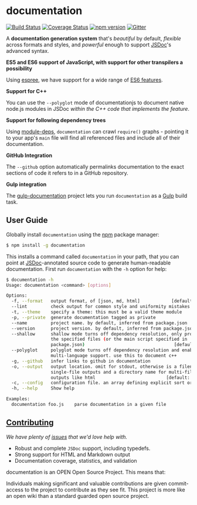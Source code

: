 # documentation

[![Build Status](https://circleci.com/gh/documentationjs/documentation.svg?style=svg)](https://circleci.com/gh/documentationjs/documentation) [![Coverage Status](https://coveralls.io/repos/documentationjs/documentation/badge.svg?branch=master)](https://coveralls.io/r/documentationjs/documentation?branch=master)
[![npm version](https://badge.fury.io/js/documentation.svg)](http://badge.fury.io/js/documentation)
[![Gitter](https://badges.gitter.im/Join%20Chat.svg)](https://gitter.im/documentationjs/documentation?utm_source=badge&utm_medium=badge&utm_campaign=pr-badge)

A **documentation generation system** that's
_beautiful_ by default, _flexible_ across formats and styles, and
_powerful_ enough to support [JSDoc](http://usejsdoc.org/)'s advanced syntax.

**ES5 and ES6 support of JavaScript, with support for other transpilers a possibility**

Using [espree](https://github.com/eslint/espree), we have support for a wide range of [ES6 features](https://github.com/lukehoban/es6features).

**Support for C++**

You can use the `--polyglot` mode of documentationjs to document native node.js
modules in JSDoc _within the C++ code that implements the feature_.

**Support for following dependency trees**

Using [module-deps](https://github.com/substack/module-deps), `documentation` can
crawl `require()` graphs - pointing it to your app's `main` file will find all
referenced files and include all of their documentation.

**GitHub Integration**

The `--github` option automatically permalinks documentation to the exact
sections of code it refers to in a GitHub repository.

**Gulp integration**

The [gulp-documentation](https://github.com/documentationjs/gulp-documentation) project
lets you run `documentation` as a [Gulp](http://gulpjs.com/) build task.

## User Guide

Globally install `documentation` using the [npm](https://www.npmjs.com/) package manager:

```sh
$ npm install -g documentation
```

This installs a command called `documentation` in your path, that you can
point at [JSDoc](http://usejsdoc.org/)-annotated source code to generate
human-readable documentation. First run `documentation` with the `-h`
option for help:

```sh
$ documentation -h
Usage: documentation <command> [options]

Options:
  -f, --format   output format, of [json, md, html]            [default: "json"]
  --lint         check output for common style and uniformity mistakes          
  -t, --theme    specify a theme: this must be a valid theme module             
  -p, --private  generate documentation tagged as private                       
  --name         project name. by default, inferred from package.json           
  --version      project version. by default, inferred from package.json        
  --shallow      shallow mode turns off dependency resolution, only processing
                 the specified files (or the main script specified in
                 package.json)                                  [default: false]
  --polyglot     polyglot mode turns off dependency resolution and enables
                 multi-language support. use this to document c++               
  -g, --github   infer links to github in documentation                         
  -o, --output   output location. omit for stdout, otherwise is a filename for
                 single-file outputs and a directory name for multi-file
                 outputs like html                           [default: "stdout"]
  -c, --config   configuration file. an array defining explicit sort order      
  -h, --help     Show help                                                      

Examples:
  documentation foo.js    parse documentation in a given file
```

## [Contributing](CONTRIBUTING.md)

_We have plenty of
[issues](https://github.com/documentationjs/documentation/issues) that we'd
love help with._

* Robust and complete `JSDoc` support, including typedefs.
* Strong support for HTML and Markdown output
* Documentation coverage, statistics, and validation

documentation is an OPEN Open Source Project. This means that:

Individuals making significant and valuable contributions are given
commit-access to the project to contribute as they see fit. This
project is more like an open wiki than a standard guarded open source project.
